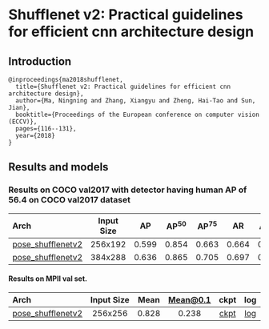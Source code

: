 # Shufflenet v2: Practical guidelines for efficient cnn architecture design

## Introduction
```
@inproceedings{ma2018shufflenet,
  title={Shufflenet v2: Practical guidelines for efficient cnn architecture design},
  author={Ma, Ningning and Zhang, Xiangyu and Zheng, Hai-Tao and Sun, Jian},
  booktitle={Proceedings of the European conference on computer vision (ECCV)},
  pages={116--131},
  year={2018}
}
```

## Results and models

### Results on COCO val2017 with detector having human AP of 56.4 on COCO val2017 dataset

| Arch  | Input Size | AP | AP<sup>50</sup> | AP<sup>75</sup> | AR | AR<sup>50</sup> | ckpt | log |
| :----------------- | :-----------: | :------: | :------: | :------: | :------: | :------: |:------: |:------: |
| [pose_shufflenetv2](/configs/top_down/shufflenet_v2/coco/shufflenetv2_coco_256x192.py)  | 256x192 | 0.599 | 0.854 | 0.663 | 0.664 | 0.899 | [ckpt](https://openmmlab.oss-accelerate.aliyuncs.com/mmpose/top_down/shufflenetv2/shufflenetv2_coco_256x192-0aba71c7_20200921.pth) | [log](https://openmmlab.oss-accelerate.aliyuncs.com/mmpose/top_down/shufflenetv2/shufflenetv2_coco_256x192_20200921.log.json) |
| [pose_shufflenetv2](/configs/top_down/shufflenet_v2/coco/shufflenetv2_coco_384x288.py)  | 384x288 | 0.636 | 0.865 | 0.705 | 0.697 | 0.909 | [ckpt](https://openmmlab.oss-accelerate.aliyuncs.com/mmpose/top_down/shufflenetv2/shufflenetv2_coco_384x288-fb38ac3a_20200921.pth) | [log](https://openmmlab.oss-accelerate.aliyuncs.com/mmpose/top_down/shufflenetv2/shufflenetv2_coco_384x288_20200921.log.json) |


#### Results on MPII val set.

| Arch  | Input Size | Mean | Mean@0.1   | ckpt    | log     |
| :--- | :--------: | :------: | :------: |:------: |:------: |
| [pose_shufflenetv2](/configs/top_down/shufflenet_v2/mpii/shufflenetv2_mpii_256x256.py) | 256x256 | 0.828 | 0.238 | [ckpt](https://openmmlab.oss-accelerate.aliyuncs.com/mmpose/top_down/shufflenetv2/shufflenetv2_mpii_256x256-4fb9df2d_20200925.pth) | [log](https://openmmlab.oss-accelerate.aliyuncs.com/mmpose/top_down/shufflenetv2/shufflenetv2_mpii_256x256_20200925.log.json) |
